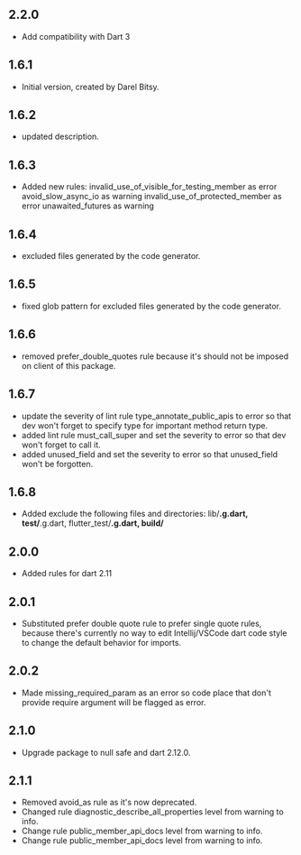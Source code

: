 ## 2.2.0

- Add compatibility with Dart 3

## 1.6.1

- Initial version, created by Darel Bitsy.

## 1.6.2

- updated description.

## 1.6.3

- Added new rules:
    invalid_use_of_visible_for_testing_member as error
    avoid_slow_async_io as warning
    invalid_use_of_protected_member as error
    unawaited_futures as warning

## 1.6.4

- excluded files generated by the code generator.

## 1.6.5

- fixed glob pattern for excluded files generated by the code generator.

## 1.6.6

- removed prefer_double_quotes rule because it's should not be imposed on client of this package.

## 1.6.7

- update the severity of lint rule type_annotate_public_apis to error so that dev won't forget to specify type for important method return type.
- added lint rule must_call_super and set the severity to error so that dev won't forget to call it.
- added unused_field and set the severity to error so that unused_field won't be forgotten.

## 1.6.8

- Added exclude the following files and directories: lib/**.g.dart, test/**.g.dart, flutter_test/**.g.dart, build/**

## 2.0.0

- Added rules for dart 2.11

## 2.0.1

- Substituted prefer double quote rule to prefer single quote rules, because there's currently no way to edit
  Intellij/VSCode dart code style to change the default behavior for imports.

## 2.0.2

- Made missing_required_param as an error so code place that don't provide require argument will be flagged as error.

## 2.1.0

- Upgrade package to null safe and dart 2.12.0.

## 2.1.1

- Removed avoid_as rule as it's now deprecated.
- Changed rule diagnostic_describe_all_properties level from warning to info.
- Change rule public_member_api_docs level from warning to info.
- Change rule public_member_api_docs level from warning to info.